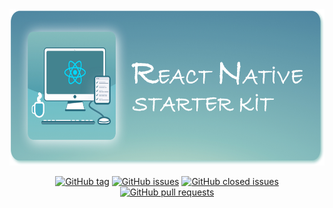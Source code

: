 <div align="center">
    <img src="/docs/git-logo.jpg" alt="React Native Starter Kit" height=250 />
</div>
<div align="center">

[![GitHub tag](https://img.shields.io/github/tag/sozkahya/react-native-init-project.svg?style=flat-square)](https://github.com/sozkahya/react-native-init-project/tags)
[![GitHub issues](https://img.shields.io/github/issues/sozkahya/react-native-init-project.svg?style=flat-square)](https://github.com/sozkahya/react-native-init-project/issues)
[![GitHub closed issues](https://img.shields.io/github/issues-closed/sozkahya/react-native-init-project.svg?style=flat-square)](https://github.com/sozkahya/react-native-init-project/issues-closed)
[![GitHub pull requests](https://img.shields.io/github/issues-pr/sozkahya/react-native-init-project.svg?style=flat-square)](https://github.com/sozkahya/react-native-init-project/issues-pr)

</div>